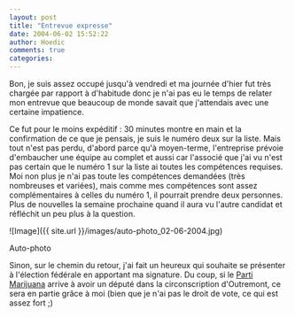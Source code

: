 ```yaml
---
layout: post
title: "Entrevue expresse"
date: 2004-06-02 15:52:22
author: Hoedic
comments: true
categories: 
---
```



Bon, je suis assez occupé jusqu'à vendredi et ma journée d'hier fut très chargée par rapport à d'habitude donc je n'ai pas eu le temps de relater mon entrevue que beaucoup de monde savait que j'attendais avec une certaine impatience.

Ce fut pour le moins expéditif : 30 minutes montre en main et la confirmation de ce que je pensais, je suis le numéro deux sur la liste. Mais tout n'est pas perdu, d'abord parce qu'à moyen-terme, l'entreprise prévoie d'embaucher une équipe au complet et aussi car l'associé que j'ai vu n'est pas certain que le numéro 1 sur la liste ai toutes les compétences requises. Moi non plus je n'ai pas toute les compétences demandées (très nombreuses et variées), mais comme mes compétences sont assez complémentaires à celles du numéro 1, il pourrait prendre deux personnes. Plus de nouvelles la semaine prochaine quand il aura vu l'autre candidat et réfléchit un peu plus à la question.

![Image]({{ site.url }}/images/auto-photo_02-06-2004.jpg)
<div class="photoattrib">Auto-photo</div>



Sinon, sur le chemin du retour, j'ai fait un heureux qui souhaite se présenter à l'élection fédérale en apportant ma signature. Du coup, si le [Parti Marijuana](http://www.marijuanaparty.com) arrive à avoir un député dans la circonscription d'Outremont, ce sera en partie grâce à moi (bien que je n'ai pas le droit de vote, ce qui est assez fort ;)